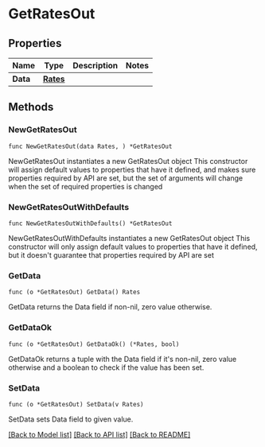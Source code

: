 # GetRatesOut

## Properties

Name | Type | Description | Notes
------------ | ------------- | ------------- | -------------
**Data** | [**Rates**](Rates.md) |  | 

## Methods

### NewGetRatesOut

`func NewGetRatesOut(data Rates, ) *GetRatesOut`

NewGetRatesOut instantiates a new GetRatesOut object
This constructor will assign default values to properties that have it defined,
and makes sure properties required by API are set, but the set of arguments
will change when the set of required properties is changed

### NewGetRatesOutWithDefaults

`func NewGetRatesOutWithDefaults() *GetRatesOut`

NewGetRatesOutWithDefaults instantiates a new GetRatesOut object
This constructor will only assign default values to properties that have it defined,
but it doesn't guarantee that properties required by API are set

### GetData

`func (o *GetRatesOut) GetData() Rates`

GetData returns the Data field if non-nil, zero value otherwise.

### GetDataOk

`func (o *GetRatesOut) GetDataOk() (*Rates, bool)`

GetDataOk returns a tuple with the Data field if it's non-nil, zero value otherwise
and a boolean to check if the value has been set.

### SetData

`func (o *GetRatesOut) SetData(v Rates)`

SetData sets Data field to given value.



[[Back to Model list]](../README.md#documentation-for-models) [[Back to API list]](../README.md#documentation-for-api-endpoints) [[Back to README]](../README.md)


